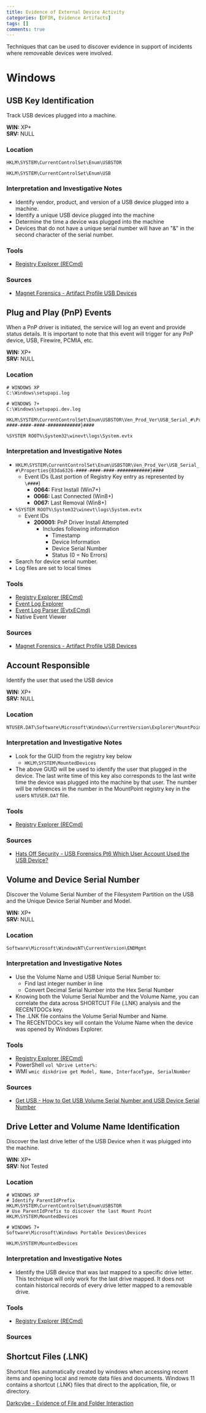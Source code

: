 ```yaml
---
title: Evidence of External Device Activity
categories: [DFIR, Evidence Artifacts]
tags: []
comments: true
---
```

Techniques that can be used to discover evidence in support of incidents where removeable devices were involved.

# Windows

## USB Key Identification
Track USB devices plugged into a machine.

**WIN:** XP+ <br>
**SRV:** NULL

### Location
```plaintext
HKLM\SYSTEM\CurrentControlSet\Enum\USBSTOR

HKLM\SYSTEM\CurrentControlSet\Enum\USB
```

### Interpretation and Investigative Notes
- Identify vendor, product, and version of a USB device plugged into a machine.
- Identify a unique USB device plugged into the machine
- Determine the time a device was plugged into the machine
- Devices that do not have a unique serial number will have an "&" in the second character of the serial number.
  
### Tools
- [Registry Explorer (RECmd)](https://www.sans.org/tools/registry-explorer/)

### Sources
- [Magnet Forensics - Artifact Profile USB Devices](https://www.magnetforensics.com/blog/artifact-profile-usb-devices/)

## Plug and Play (PnP) Events
When a PnP driver is initiated, the service will log an event and provide status details. It is important to note that this event will trigger for any PnP device, USB, Firewire, PCMIA, etc.

**WIN:** XP+ <br>
**SRV:** NULL

### Location
```plaintext
# WINDOWS XP
C:\Windows\setupapi.log

# WINDOWS 7+
C:\Windows\setupapi.dev.log

HKLM\SYSTEM\CurrentControlSet\Enum\USBSTOR\Ven_Prod_Ver\USB_Serial_#\Properties{83da6326-####-####-####-############}####

%SYSTEM ROOT%\System32\winevt\logs\System.evtx
```

### Interpretation and Investigative Notes
- `HKLM\SYSTEM\CurrentControlSet\Enum\USBSTOR\Ven_Prod_Ver\USB_Serial_#\Properties{83da6326-####-####-####-############}####`
  - Event IDs (Last portion of Registry Key entry as represented by `\####`)
    - **0064:** First Install (Win7+)
    - **0066:** Last Connected (Win8+)
    - **0067:** Last Removal (Win8+)
- `%SYSTEM ROOT%\System32\winevt\logs\System.evtx`
  - Event IDs
    - **200001:** PnP Driver Install Attempted
      - Includes following information
        - Timestamp
        - Device Information
        - Device Serial Number
        - Status (0 = No Errors)
- Search for device serial number.
- Log files are set to local times
  
### Tools
- [Registry Explorer (RECmd)](https://www.sans.org/tools/registry-explorer/)
- [Event Log Explorer](https://www.eventlogxp.com/)
- [Event Log Parser (EvtxECmd)](https://github.com/EricZimmerman/evtx)
- Native Event Viewer

### Sources
- [Magnet Forensics - Artifact Profile USB Devices](https://www.magnetforensics.com/blog/artifact-profile-usb-devices/)

## Account Responsible
Identify the user that used the USB device

**WIN:** XP+ <br>
**SRV:** NULL

### Location
```plaintext
NTUSER.DAT\Software\Microsoft\Windows\CurrentVersion\Explorer\MountPoints2
```

### Interpretation and Investigative Notes
- Look for the GUID from the registry key below
  - `HKLM\SYSTEM\MountedDevices`
- The above GUID will be used to identify the user that plugged in the device. The last write time of this key also corresponds to the last write time the device was plugged into the machine by that user. The number will be references in the number in the MountPoint registry key in the users `NTUSER.DAT` file.
  
### Tools
- [Registry Explorer (RECmd)](https://www.sans.org/tools/registry-explorer/)

### Sources
- [Hats Off Security - USB Forensics Pt6 Which User Account Used the USB Device?](https://hatsoffsecurity.com/2014/06/17/usb-forensics-pt-6-which-user-account-used-the-usb-device/)

## Volume and Device Serial Number
Discover the Volume Serial Number of the Filesystem Partition on the USB and the Unique Device Serial Number and Model.

**WIN:** XP+ <br>
**SRV:** NULL

### Location
```plaintext
Software\Microsoft\WindowsNT\CurrentVersion\ENDMgmt
```

### Interpretation and Investigative Notes
- Use the Volume Name and USB Unique Serial Number to:
  - Find last integer number in line
  - Convert Decimal Serial Number into the Hex Serial Number
- Knowing both the Volume Serial Number and the Volume Name, you can correlate the data across SHORTCUT File (.LNK) analysis and the RECENTDOCs key.
- The .LNK file contains the Volume Serial Number and Name.
- The RECENTDOCs key will contain the Volume Name when the device was opened by Windows Explorer.
  
### Tools
- [Registry Explorer (RECmd)](https://www.sans.org/tools/registry-explorer/)
- PowerShell `vol %Drive Letter%:`
- WMI `wmic diskdrive get Model, Name, InterfaceType, SerialNumber`

### Sources
- [Get USB - How to Get USB Volume Serial Number and USB Device Serial Number](https://www.getusb.info/how-to-get-usb-volume-serial-number-and-usb-device-serial-number/#)

## Drive Letter and Volume Name Identification
Discover the last drive letter of the USB Device when it was pluigged into the machine.

**WIN:** XP+ <br>
**SRV:** Not Tested

### Location
```plaintext
# WINDOWS XP
# Identify ParentIdPrefix
HKLM\SYSTEM\CurrentControlSet\Enum\USBSTOR
# Use ParentIdPrefix to discover the last Mount Point
HKLM\SYSTEM\MountedDevices

# WINDOWS 7+
Software\Microsoft\Windows Portable Devices\Devices

HKLM\SYSTEM\MountedDevices
```

### Interpretation and Investigative Notes
- Identify the USB device that was last mapped to a specific drive letter. This technique will only work for the last drive mapped. It does not contain historical records of every drive letter mapped to a removable drive.
  
### Tools
- [Registry Explorer (RECmd)](https://www.sans.org/tools/registry-explorer/)

### Sources

## Shortcut Files (.LNK)
Shortcut files automatically created by windows when accessing recent items and opening local and remote data files and documents. Windows 11 contains a shortcut (.LNK) files that direct to the application, file, or directory.

[Darkcybe - Evidence of File and Folder Interaction](https://darkcybe.github.io/posts/DFIR_Evidence_of_File_and_Folder_Interaction/)